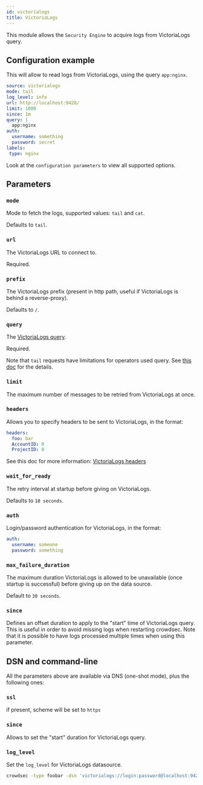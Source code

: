 ```yaml
---
id: victorialogs
title: VictoriaLogs
---
```


This module allows the `Security Engine` to acquire logs from VictoriaLogs query.

## Configuration example

This will allow to read logs from VictoriaLogs, using the query `app:nginx`.
```yaml
source: victorialogs
mode: tail
log_level: info
url: http://localhost:9428/
limit: 1000
since: 1m
query: |
  app:nginx
auth:
  username: something
  password: secret
labels:
 type: nginx
```

Look at the `configuration parameters` to view all supported options.

## Parameters

### `mode`

Mode to fetch the logs, supported values: `tail` and `cat`.

Defaults to `tail`.

### `url`

The VictoriaLogs URL to connect to.

Required.

### `prefix`

The VictoriaLogs prefix (present in http path, useful if VictoriaLogs is behind a reverse-proxy).

Defaults to `/`.

### `query`

The [VictoriaLogs query](https://docs.victoriametrics.com/victorialogs/logsql/).

Required.

Note that `tail` requests have limitations for operators used query. See [this doc](https://docs.victoriametrics.com/victorialogs/querying/#live-tailing) for the details.

### `limit`

The maximum number of messages to be retried from VictoriaLogs at once.

### `headers`

Allows you to specify headers to be sent to VictoriaLogs, in the format:

```yaml
headers:
  foo: bar
  AccountID: 0
  ProjectID: 0
```

See this doc for more information: [VictoriaLogs headers](https://docs.victoriametrics.com/victorialogs/querying/#http-api)

### `wait_for_ready`

The retry interval at startup before giving on VictoriaLogs.

Defaults to `10 seconds`.

### `auth`

Login/password authentication for VictoriaLogs, in the format:

```yaml
auth:
  username: someone
  password: something
```

### `max_failure_duration`

The maximum duration VictoriaLogs is allowed to be unavailable (once startup is successful) before giving up on the data source.

Default to `30 seconds`.

### `since`

Defines an offset duration to apply to the "start" time of VictoriaLogs query.
This is useful in order to avoid missing logs when restarting crowdsec. Note that it is possible to have logs processed multiple times when using this parameter.

## DSN and command-line

All the parameters above are available via DNS (one-shot mode), plus the following ones:

### `ssl`

if present, scheme will be set to `https`

### `since`

Allows to set the "start" duration for VictoriaLogs query.

### `log_level`

Set the `log_level` for VictoriaLogs datasource.

```bash
crowdsec -type foobar -dsn 'victorialogs://login:password@localhost:9428/?query=server:"demoVictoriaLogsVictoriaLogs"'
```
